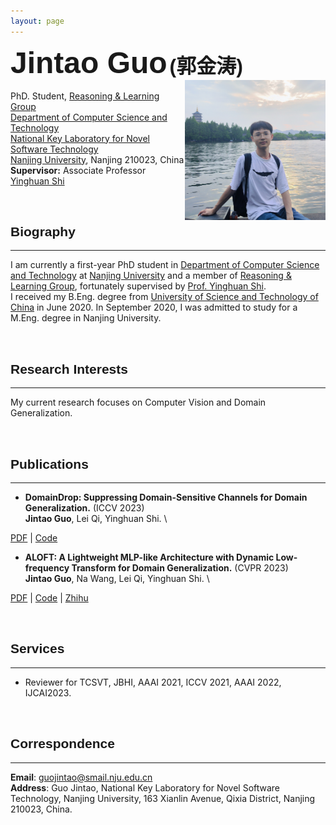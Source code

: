 ```yaml
---
layout: page
---
```



<!-- <font face="kai" size=7><b>郭金涛</b></font>    -->
<font size=7 face="Arial"><b>Jintao Guo</b></font> <font size=6 face="Arial"><b>(郭金涛)</b></font>\
<img align="right" src="./jintao_p5.jpg" width = "225"/>\
PhD. Student, [Reasoning & Learning Group](https://cs.nju.edu.cn/rl/index.htm) \
[Department of Computer Science and Technology](https://cs.nju.edu.cn/main.htm) \
[National Key Laboratory for Novel Software Technology](http://keysoftlab.nju.edu.cn/) \
[Nanjing University](https://www.nju.edu.cn/), Nanjing 210023, China \
**Supervisor:** Associate Professor [Yinghuan Shi](https://cs.nju.edu.cn/shiyh/index.htm) 

<!-- [Email](guojintao@smail.nju.edu.cn) | [Google Scholar](https://scholar.google.com/citations?user=K4lrdKc_YLUC) | [Github](https://github.com/lingeringlight) -->

<br />

## <font face="Arial"><b>Biography</b></font>
<!-- ## Biography -->
- - -
I am currently a first-year PhD student in [Department of Computer Science and Technology](https://cs.nju.edu.cn/main.htm) at [Nanjing University](https://www.nju.edu.cn/) and a member of [Reasoning & Learning Group](https://cs.nju.edu.cn/rl/index.htm), fortunately supervised by [Prof. Yinghuan Shi](https://cs.nju.edu.cn/shiyh/index.htm). \
I received my B.Eng. degree from [University of Science and Technology of China](https://www.ustc.edu.cn/) in June 2020. In September 2020, I was admitted to study for a M.Eng. degree in Nanjing University.

<br />

## <font face="Arial"><b>Research Interests</b></font>
<!-- ## Research Interests -->
- - -
My current research focuses on Computer Vision and Domain Generalization.

<br />

## <font face="Arial"><b>Publications</b></font>
<!-- ## Publications -->
- - -
<!-- <img align="right" src="./ALOFT.jpg" width = "32%"/> -->
+ **DomainDrop: Suppressing Domain-Sensitive Channels for Domain Generalization.** (ICCV 2023) \
**Jintao Guo**, Lei Qi, Yinghuan Shi. \
<!-- IEEE International Conference on Computer Vision (ICCV), 2023 \ -->
[PDF](https://lingeringlight.github.io/) | [Code](https://lingeringlight.github.io/)

+ **ALOFT: A Lightweight MLP-like Architecture with Dynamic Low-frequency Transform for Domain Generalization.** (CVPR 2023) \
**Jintao Guo**, Na Wang, Lei Qi, Yinghuan Shi. \
<!-- IEEE Conference on Computer Vision and Pattern Recognition (CVPR), 2023 \ -->
[PDF](https://arxiv.org/abs/2303.11674) | [Code](https://github.com/lingeringlight/ALOFT/) | [Zhihu](https://zhuanlan.zhihu.com/p/624598279)

<br />

## <font face="Arial"><b>Services</b></font>
<!-- ## Services -->
- - -
+ Reviewer for TCSVT, JBHI, AAAI 2021, ICCV 2021, AAAI 2022, IJCAI2023.

<br />

## <font face="Arial"><b>Correspondence</b></font>
<!-- ## Correspondence -->
- - -

**Email**: guojintao@smail.nju.edu.cn \
**Address**: Guo Jintao, National Key Laboratory for Novel Software Technology, Nanjing University, 163 Xianlin Avenue, Qixia District, Nanjing 210023, China. 

